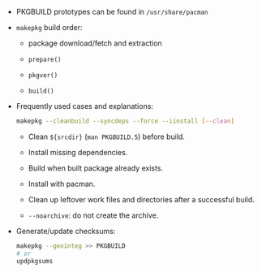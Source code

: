 - PKGBUILD prototypes can be found in `/usr/share/pacman`

- `makepkg` build order:

  + package download/fetch and extraction

  + `prepare()`

  + `pkgver()`

  + `build()`

- Frequently used cases and explanations:

  ```bash
  makepkg --cleanbuild --syncdeps --force --iinstall [--clean]
  ```

  + Clean `${srcdir}` (`man PKGBUILD.5`) before build.

  + Install missing dependencies.

  + Build when built package already exists.

  + Install with pacman.

  + Clean up leftover work files and directories after a successful build.

  + `--noarchive`: do not create the archive.

- Generate/update checksums:

  ```bash
  makepkg --geninteg >> PKGBUILD
  # or
  updpkgsums
  ```

